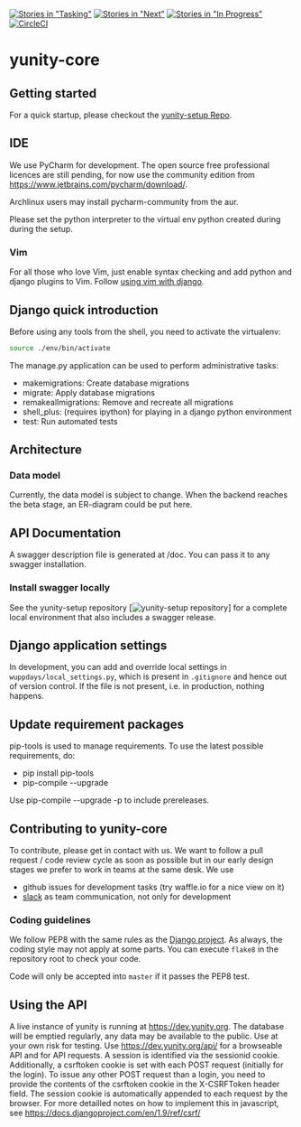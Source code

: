 [![Stories in "Tasking"](https://badge.waffle.io/yunity/yunity.svg?label=%5Bkanban%5D%20tasking&title=Tasking)](https://waffle.io/yunity/yunity)
[![Stories in "Next"](https://badge.waffle.io/yunity/yunity.svg?label=%5Bkanban%5D%20next&title=Next)](https://waffle.io/yunity/yunity)
[![Stories in "In Progress"](https://badge.waffle.io/yunity/yunity.svg?label=%5Bkanban%5D%20in-progress&title=In%20Progress)](https://waffle.io/yunity/yunity)
[![CircleCI](https://circleci.com/gh/yunity/yunity-core/tree/master.svg?style=svg)](https://circleci.com/gh/yunity/yunity-core/tree/master)

# yunity-core

## Getting started
For a quick startup, please checkout the [yunity-setup Repo](https://github.com/yunity/yunity-setup).

## IDE
We use PyCharm for development. The open source free professional licences are still pending, for now use the community edition from https://www.jetbrains.com/pycharm/download/.

Archlinux users may install pycharm-community from the aur.

Please set the python interpreter to the virtual env python created during during the setup.

### Vim

For all those who love Vim, just enable syntax checking and add python and django plugins to Vim. Follow [using vim with django](https://code.djangoproject.com/wiki/UsingVimWithDjango).

## Django quick introduction
Before using any tools from the shell, you need to activate the virtualenv:

```sh
source ./env/bin/activate
```

The manage.py application can be used to perform administrative tasks:

  - makemigrations: Create database migrations
  - migrate: Apply database migrations
  - remakeallmigrations: Remove and recreate all migrations
  - shell\_plus: (requires ipython) for playing in a django python environment
  - test: Run automated tests

## Architecture

### Data model
Currently, the data model is subject to change. When the backend reaches the beta stage, an ER-diagram could be put here.

## API Documentation
A swagger description file is generated at /doc. You can pass it to any swagger installation.

### Install swagger locally
See the yunity-setup repository [![yunity-setup repository](https://github.com/yunity/yunity-setup)] for a complete local environment that also includes a swagger release.

## Django application settings
In development, you can add and override local settings in
`wuppdays/local_settings.py`, which is present in `.gitignore` and hence out of
version control. If the file is not present, i.e. in production, nothing
happens.

## Update requirement packages
pip-tools is used to manage requirements. To use the latest possible requirements, do:

- pip install pip-tools
- pip-compile --upgrade

Use pip-compile --upgrade -p to include prereleases.

## Contributing to yunity-core
To contribute, please get in contact with us. We want to follow a pull request / code review cycle as soon as possible but in our early design stages we prefer to work in teams at the same desk.
We use

- github issues for development tasks (try waffle.io for a nice view on it)
- [slack](https://yunity.slack.com) as team communication, not only for development

### Coding guidelines
We follow PEP8 with the same rules as the [Django project](https://docs.djangoproject.com/en/dev/internals/contributing/writing-code/coding-style/).
As always, the coding style may not apply at some parts.
You can execute `flake8` in the repository root to check your code.

Code will only be accepted into `master` if it passes the PEP8 test.

## Using the API
A live instance of yunity is running at https://dev.yunity.org. The database will be emptied regularly, any data may be available to the public. Use at your own risk for testing.
Use https://dev.yunity.org/api/ for a browseable API and for API requests.
A session is identified via the sessionid cookie. Additionally, a csrftoken cookie is set with each POST request (initially for the login). To issue any other POST request than a login, you need to provide the contents of the csrftoken cookie in the X-CSRFToken header field. The session cookie is automatically appended to each request by the browser.
For more detailled notes on how to implement this in javascript, see https://docs.djangoproject.com/en/1.9/ref/csrf/
